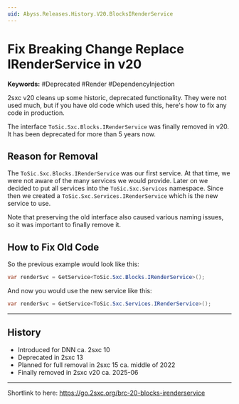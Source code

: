 ```yaml
---
uid: Abyss.Releases.History.V20.BlocksIRenderService
---
```


# Fix Breaking Change Replace IRenderService in v20

**Keywords:** #Deprecated #Render #DependencyInjection

2sxc v20 cleans up some historic, deprecated functionality.
They were not used much, but if you have old code which used this, here's how to fix any code in production.

The interface `ToSic.Sxc.Blocks.IRenderService` was finally removed in v20.
It has been deprecated for more than 5 years now.

## Reason for Removal

The `ToSic.Sxc.Blocks.IRenderService` was our first service.
At that time, we were not aware of the many services we would provide.
Later on we decided to put all services into the `ToSic.Sxc.Services` namespace.
Since then we created a `ToSic.Sxc.Services.IRenderService` which is the new service to use.

Note that preserving the old interface also caused various naming issues, so it was important to finally remove it.

## How to Fix Old Code

So the previous example would look like this:

```csharp
var renderSvc = GetService<ToSic.Sxc.Blocks.IRenderService>();
```

And now you would use the new service like this:

```csharp
var renderSvc = GetService<ToSic.Sxc.Services.IRenderService>();
```

---

## History

* Introduced for DNN ca. 2sxc 10
* Deprecated in 2sxc 13
* Planned for full removal in 2sxc 15 ca. middle of 2022
* Finally removed in 2sxc v20 ca. 2025-06

---

Shortlink to here: <https://go.2sxc.org/brc-20-blocks-irenderservice>
